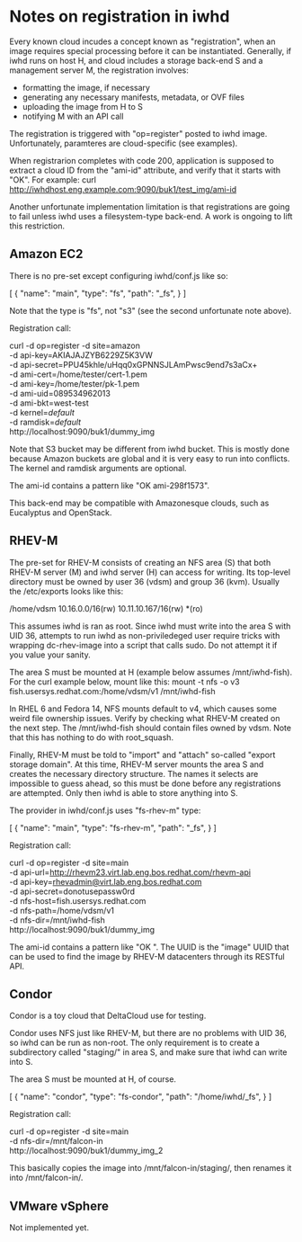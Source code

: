 Notes on registration in iwhd
=============================

Every known cloud incudes a concept known as "registration", when an image
requires special processing before it can be instantiated. Generally, if
iwhd runs on host H, and cloud includes a storage back-end S and a management
server M, the registration involves:
 - formatting the image, if necessary
 - generating any necessary manifests, metadata, or OVF files
 - uploading the image from H to S
 - notifying M with an API call

The registration is triggered with "op=register" posted to iwhd image.
Unfortunately, paramteres are cloud-specific (see examples).

When registrarion completes with code 200, application is supposed to
extract a cloud ID from the "ami-id" attribute, and verify that it starts
with "OK". For example:
 curl http://iwhdhost.eng.example.com:9090/buk1/test_img/ami-id

Another unfortunate implementation limitation is that registrations are
going to fail unless iwhd uses a filesystem-type back-end. A work is ongoing
to lift this restriction.

Amazon EC2
----------

There is no pre-set except configuring iwhd/conf.js like so:

[
   {
      "name": "main",
      "type": "fs",
      "path": "_fs",
   }
]

Note that the type is "fs", not "s3" (see the second unfortunate note above).

Registration call:

 curl -d op=register -d site=amazon \
  -d api-key=AKIAJAJZYB6229Z5K3VW \
  -d api-secret=PPU45khle/uHqq0xGPNNSJLAmPwsc9end7s3aCx+ \
  -d ami-cert=/home/tester/cert-1.pem \
  -d ami-key=/home/tester/pk-1.pem \
  -d ami-uid=089534962013 \
  -d ami-bkt=west-test \
  -d kernel=_default_ \
  -d ramdisk=_default_ \
  http://localhost:9090/buk1/dummy_img

Note that S3 bucket may be different from iwhd bucket. This is mostly done
because Amazon buckets are global and it is very easy to run into conflicts.
The kernel and ramdisk arguments are optional.

The ami-id contains a pattern like "OK ami-298f1573".

This back-end may be compatible with Amazonesque clouds, such as Eucalyptus
and OpenStack.

RHEV-M
------

The pre-set for RHEV-M consists of creating an NFS area (S) that both RHEV-M
server (M) and iwhd server (H) can access for writing. Its top-level directory
must be owned by user 36 (vdsm) and group 36 (kvm). Usually the /etc/exports
looks like this:

 /home/vdsm  10.16.0.0/16(rw) 10.11.10.167/16(rw) *(ro)

This assumes iwhd is ran as root. Since iwhd must write into the area S
with UID 36, attempts to run iwhd as non-priviledeged user require
tricks with wrapping dc-rhev-image into a script that calls sudo.
Do not attempt it if you value your sanity.

The area S must be mounted at H (example below assumes /mnt/iwhd-fish).
For the curl example below, mount like this:
 mount -t nfs -o v3 fish.usersys.redhat.com:/home/vdsm/v1 /mnt/iwhd-fish

In RHEL 6 and Fedora 14, NFS mounts default to v4, which causes some
weird file ownership issues. Verify by checking what RHEV-M created
on the next step. The /mnt/iwhd-fish should contain files owned by vdsm.
Note that this has nothing to do with root_squash.

Finally, RHEV-M must be told to "import" and "attach" so-called
"export storage domain". At this time, RHEV-M server mounts the area S
and creates the necessary directory structure. The names it selects are
impossible to guess ahead, so this must be done before any registrations
are attempted. Only then iwhd is able to store anything into S.

The provider in iwhd/conf.js uses "fs-rhev-m" type:

[
   {
      "name": "main",
      "type": "fs-rhev-m",
      "path": "_fs",
   }
]

Registration call:

 curl -d op=register -d site=main \
  -d api-url=http://rhevm23.virt.lab.eng.bos.redhat.com/rhevm-api \
  -d api-key=rhevadmin@virt.lab.eng.bos.redhat.com \
  -d api-secret=donotusepassw0rd \
  -d nfs-host=fish.usersys.redhat.com \
  -d nfs-path=/home/vdsm/v1 \
  -d nfs-dir=/mnt/iwhd-fish \
  http://localhost:9090/buk1/dummy_img

The ami-id contains a pattern like "OK <uuid>". The UUID is the "image"
UUID that can be used to find the image by RHEV-M datacenters through
its RESTful API.

Condor
------

Condor is a toy cloud that DeltaCloud use for testing.

Condor uses NFS just like RHEV-M, but there are no problems with UID 36,
so iwhd can be run as non-root. The only requirement is to create a
subdirectory called "staging/" in area S, and make sure that iwhd can
write into S.

The area S must be mounted at H, of course.

[
   {
      "name": "condor",
      "type": "fs-condor",
      "path": "/home/iwhd/_fs",
   }
]

Registration call:

 curl -d op=register -d site=main \
  -d nfs-dir=/mnt/falcon-in \
  http://localhost:9090/buk1/dummy_img_2

This basically copies the image into /mnt/falcon-in/staging/, then
renames it into /mnt/falcon-in/.

VMware vSphere
--------------

Not implemented yet.
